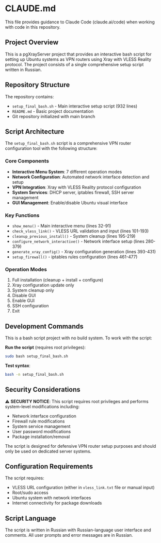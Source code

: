 # CLAUDE.md

This file provides guidance to Claude Code (claude.ai/code) when working with code in this repository.

## Project Overview

This is a pgXrayServer project that provides an interactive bash script for setting up Ubuntu systems as VPN routers using Xray with VLESS Reality protocol. The project consists of a single comprehensive setup script written in Russian.

## Repository Structure

The repository contains:
- `setup_final_bash.sh` - Main interactive setup script (932 lines)
- `README.md` - Basic project documentation
- Git repository initialized with main branch

## Script Architecture

The `setup_final_bash.sh` script is a comprehensive VPN router configuration tool with the following structure:

### Core Components
- **Interactive Menu System**: 7 different operation modes
- **Network Configuration**: Automated network interface detection and setup
- **VPN Integration**: Xray with VLESS Reality protocol configuration
- **System Services**: DHCP server, iptables firewall, SSH server management
- **GUI Management**: Enable/disable Ubuntu visual interface

### Key Functions
- `show_menu()` - Main interactive menu (lines 32-91)
- `check_vless_link()` - VLESS URL validation and input (lines 101-193)
- `cleanup_previous_install()` - System cleanup (lines 195-219)
- `configure_network_interactive()` - Network interface setup (lines 280-379)
- `generate_xray_config()` - Xray configuration generation (lines 393-431)
- `setup_firewall()` - iptables rules configuration (lines 461-477)

### Operation Modes
1. Full installation (cleanup + install + configure)
2. Xray configuration update only
3. System cleanup only
4. Disable GUI
5. Enable GUI
6. SSH configuration
7. Exit

## Development Commands

This is a bash script project with no build system. To work with the script:

**Run the script** (requires root privileges):
```bash
sudo bash setup_final_bash.sh
```

**Test syntax**:
```bash
bash -n setup_final_bash.sh
```

## Security Considerations

⚠️ **SECURITY NOTICE**: This script requires root privileges and performs system-level modifications including:
- Network interface configuration
- Firewall rule modifications
- System service management
- User password modifications
- Package installation/removal

The script is designed for defensive VPN router setup purposes and should only be used on dedicated server systems.

## Configuration Requirements

The script requires:
- VLESS URL configuration (either in `vless_link.txt` file or manual input)
- Root/sudo access
- Ubuntu system with network interfaces
- Internet connectivity for package downloads

## Script Language

The script is written in Russian with Russian-language user interface and comments. All user prompts and error messages are in Russian.